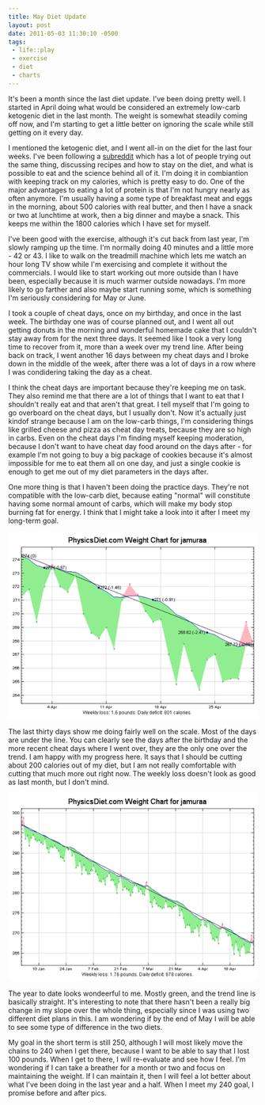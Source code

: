 ```yaml
---
title: May Diet Update
layout: post
date: 2011-05-03 11:30:10 -0500
tags:
 - life::play
 - exercise
 - diet
 - charts
---
```

It's been a month since the last diet update.  I've been doing pretty
well.  I started in April doing what would be considered an extremely
low-carb ketogenic diet in the last month.  The weight is somewhat
steadily coming off now, and I'm starting to get a little better on
ignoring the scale while still getting on it every day.

I mentioned the ketogenic diet, and I went all-in on the diet for the
last four weeks.   I've been following a
[subreddit](http://reddit.com/r/keto) which has a lot of people trying
out the same thing, discussing recipes and how to stay on the diet,
and what is possible to eat and the science behind all of it.  I'm
doing it in combiantion with keeping track on my calories, which is
pretty easy to do.  One of the major advantages to eating a lot of
protein is that I'm not hungry nearly as often anymore.  I'm usually
having a some type of breakfast meat and eggs in the morning, about
500 calories with real butter, and then I have a snack or two at
lunchtime at work, then a big dinner and maybe a snack.  This keeps me
within the 1800 calories which I have set for myself.

I've been good with the exercise, although it's cut back from last
year, I'm slowly ramping up the time.  I'm normally doing 40 minutes
and a little more - 42 or 43.  I like to walk on the treadmill machine
which lets me watch an hour long TV show while I'm exercising and
complete it without the commercials.  I would like to start working
out more outside than I have been, especially because it is much
warmer outside nowadays.  I'm more likely to go farther and also maybe
start running some, which is something I'm seriously considering for
May or June.

I took a couple of cheat days, once on my birthday, and once in the
last week.  The birthday one was of course planned out, and I went all
out getting donuts in the morning and wonderful homemade cake that I
couldn't stay away from for the next three days.  It seemed like I
took a very long time to recover from it, more than a week over my
trend line.  After being back on track, I went another 16 days between
my cheat days and I broke down in the middle of the week, after there
was a lot of days in a row where I was condidering taking the day as a
cheat.

I think the cheat days are important because they're keeping
me on task.  They also remind me that there are a lot of things that I
want to eat that I shouldn't really eat and that aren't that great.  I
tell myself that I'm going to go overboard on the cheat days, but I
usually don't.  Now it's actually just kindof strange because I am on
the low-carb things, I'm considering things like grilled cheese and
pizza as cheat day treats, because they are so high in carbs.  Even on
the cheat days I'm finding myself keeping moderation, because I don't
want to have cheat day food around on the days after - for example I'm
not going to buy a big package of cookies because it's almost
impossible for me to eat them all on one day, and just a single cookie
is enough to get me out of my diet parameters in the days after.

One more thing is that I haven't been doing the practice days.
They're not compatible with the low-carb diet, because eating "normal"
will constitute having some normal amount of carbs, which will make my
body stop burning fat for energy.  I think that I might take a look
into it after I meet my long-term goal.

<a rel="photo" href="/images/diet/2011-05-01_30d.png">
<img src="/images/diet/2011-05-01_30d-postsize.png" />
</a>

The last thirty days show me doing fairly well on the scale.  Most of
the days are under the line.  You can clearly see the days after the
birthday and the more recent cheat days where I went over, they are
the only one over the trend.  I am happy with my progress here. It
says that I should be cutting about 200 calories out of my diet, but I
am not really comfortable with cutting that much more out right now.
The weekly loss doesn't look as good as last month, but I don't mind.

<a rel="photo" href="/images/diet/2011-05-01_year.png">
<img src="/images/diet/2011-05-01_year-postsize.png" />
</a>

The year to date looks wondeerful to me.  Mostly green, and the trend
line is basically straight.  It's interesting to note that there
hasn't been a really big change in my slope over the whole thing,
especially since I was using two different diet plans in this.  I am
wondering if by the end of May I will be able to see some type of
difference in the two diets.

My goal in the short term is still 250, although I will most likely
move the chains to 240 when I get there, because I want to be able to
say that I lost 100 pounds.   When I get to there, I will re-evaluate
and see how I feel.  I'm wondering if I can take a breather for a
month or two and focus on maintaining the weight.  If I can maintain
it, then I will feel a lot better about what I've been doing in the
last year and a half.  When I meet my 240 goal, I promise before and
after pics.

